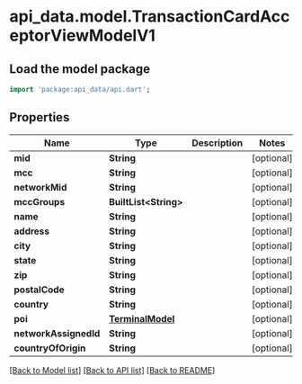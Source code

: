 # api_data.model.TransactionCardAcceptorViewModelV1

## Load the model package
```dart
import 'package:api_data/api.dart';
```

## Properties
Name | Type | Description | Notes
------------ | ------------- | ------------- | -------------
**mid** | **String** |  | [optional] 
**mcc** | **String** |  | [optional] 
**networkMid** | **String** |  | [optional] 
**mccGroups** | **BuiltList&lt;String&gt;** |  | [optional] 
**name** | **String** |  | [optional] 
**address** | **String** |  | [optional] 
**city** | **String** |  | [optional] 
**state** | **String** |  | [optional] 
**zip** | **String** |  | [optional] 
**postalCode** | **String** |  | [optional] 
**country** | **String** |  | [optional] 
**poi** | [**TerminalModel**](TerminalModel.md) |  | [optional] 
**networkAssignedId** | **String** |  | [optional] 
**countryOfOrigin** | **String** |  | [optional] 

[[Back to Model list]](../README.md#documentation-for-models) [[Back to API list]](../README.md#documentation-for-api-endpoints) [[Back to README]](../README.md)


